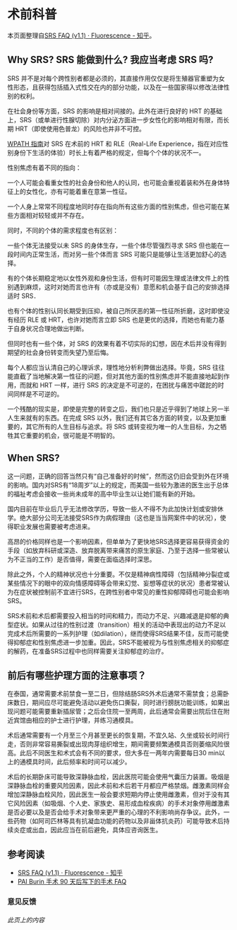 # 术前科普

本页面整理自[SRS FAQ (v1.1) · Fluorescence - 知乎](https://zhuanlan.zhihu.com/p/480695175)。

## Why SRS? SRS 能做到什么? 我应当考虑 SRS 吗?

SRS 并不是对每个跨性别者都是必须的，其直接作用仅仅是将生殖器官重塑为女性形态，且获得包括插入式性交在内的部分功能，以及在一些国家得以修改法律性别的权利。

在社会身份等方面，SRS 的影响是相对间接的。此外在进行良好的 HRT 的基础上，SRS（或单进行性腺切除）对内分泌方面进一步女性化的影响相对有限，而长期 HRT（即使使用色普龙）的风险也并非不可控。

[WPATH 指南](https://project-trans.org/SOC-8)对 SRS 在术前的 HRT 和 RLE（Real-Life Experience，指在对应性别身份下生活的体验）时长上有着严格的规定，但每个个体的状况不一。

性别焦虑有着不同的指向：

一个人可能会看重女性的社会身份和他人的认同，也可能会重视着装和外在身体特征上的女性化，亦有可能着重在意第一性征。

一个人身上常常不同程度地同时存在指向所有这些方面的性别焦虑，但也可能在某些方面相对较轻或并不存在。

同时，不同的个体的需求程度也有区别：

一些个体无法接受以未 SRS 的身体生存，一些个体尽管强烈寻求 SRS 但也能在一段时间内正常生活，而对另一些个体而言 SRS 可能只是能够让生活更加舒心的选择。

有的个体长期稳定地以女性外观和身份生活，但有时可能因生理或法律文件上的性别遇到麻烦，这时对她而言也许有（亦或是没有）意愿和机会基于自己的安排选择适时 SRS．

也有个体的性别认同长期受到压抑，被自己所厌恶的第一性征所折磨，这时即使没有经历 RLE 或 HRT，也许对她而言立即 SRS 也是更优的选择，而她也有能力基于自身状况合理地做出判断。

但同时也有一些个体，对 SRS 的效果有着不切实际的幻想，因在术后并没有得到期望的社会身份转变而失望乃至后悔。

每个人都应当认清自己的心理诉求，理性地分析利弊做出选择。毕竟，SRS 往往能直截了当地解决第一性征的问题，但对其他方面的性别焦虑并不能直接地起到作用，而就和 HRT 一样，进行 SRS 的决定是不可逆的，在困扰与痛苦中蹉跎的时间同样是不可逆的。

一个残酷的现实是，即使是完整的转变之后，我们也只是近乎得到了地球上另一半人生来就有的东西。在完成 SRS 以外，我们还有其它各方面的转变，以及更加重要的，其它所有的人生目标与追求。将 SRS 或转变视为唯一的人生目标，为之牺牲其它重要的机会，很可能是不明智的。

## When SRS?

这一问题，正确的回答当然只有“自己准备好的时候”，然而这仍旧会受到外在环境的影响。国内对SRS有“18周岁”以上的规定，而美国一些较为激进的医生出于总体的福祉考虑会接收一些尚未成年的高中毕业生以让她们能有新的开始。

国内目前在毕业后几乎无法修改学历，导致一些人不得不为此加快计划或安排休学。绝大部分公司无法接受SRS作为病假理由（这也是当当网案件中的状况），使得职业发展也需要被考虑进来。

高昂的价格同样也是一个影响因素，但单单为了更快地SRS选择更容易获得资金的手段（如放弃科研或深造、放弃脱离带来痛苦的原生家庭、乃至于选择一些常被认为不正当的工作）是否值得，需要在面临选择时深思。

除此之外，个人的精神状况也十分重要。不仅是精神病性障碍（包括精神分裂症或某些情况下的眼中的双向情感障碍等会带来幻觉、妄想等症状的状况）患者常被认为在症状被控制前不宜进行SRS，在跨性别者中常见的重性抑郁障碍也可能会影响SRS。

SRS术前和术后都需要投入相当的时间和精力，而动力不足、兴趣减退是抑郁的典型症状。如果从过往的性别过渡（transition）相关的活动中表现出的动力不足以完成术后所需要的一系列护理（如dilation），继而使得SRS结果不佳，反而可能使得抑郁症和性别焦虑进一步加重。因此，SRS不能被视为与性别焦虑相关的抑郁症的解药，在准备SRS过程中也同样需要关注抑郁症的治疗。

## 前后有哪些护理方面的注意事项？

在泰国，通常需要术前禁食一至二日，但除结肠SRS外术后通常不需禁食；总需卧床数日，期间应尽可能避免活动以避免伤口撕裂，同时进行膀胱功能训练，如果出现问题可能需要重新插尿管；之后会住院一至两周，此后通常会需要出院后住在附近宾馆由相应的护士进行护理，并练习通模具。

术后通常需要有一个月至三个月甚至更长的恢复期，不宜久站、久坐或较长时间行走，否则非常容易撕裂或出现肉芽组织增生，期间需要频繁通模具否则萎缩风险很高。此后不同医生和术式会有不同的要求，但大多在一两年内需要每日30 min以上的通模具时间，此后频率和时间可以减少。

术后的长期卧床可能导致深静脉血栓，因此医院可能会使用气囊压力装置。吸烟是深静脉血栓的重要风险因素，因此术前和术后若干月都应严格禁烟。雌激素同样会增加深静脉血栓风险，因此医生一般会要求短期内停止使用雌激素，但对于没有其它风险因素（如吸烟、个人史、家族史、易形成血栓疾病）的手术对象停用雌激素是否必要以及是否会给手术对象带来更严重的心理的不利影响尚存争议。此外，一些药物（如阿司匹林等具有抗凝血功能的药物以及非甾体抗炎药）可能导致术后持续炎症或出血，因此应当在前后避免，具体应咨询医生。

## 参考阅读

- [SRS FAQ (v1.1) · Fluorescence - 知乎](https://zhuanlan.zhihu.com/p/480695175)
- [PAI Burin 手术 90 天后写下的手术 FAQ](https://github.com/project-trans/basket-relay/discussions/4)

### 意见反馈

###### 此页上的内容